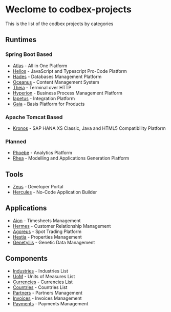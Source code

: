 # Weclome to codbex-projects

This is the list of the codbex projects by categories

## Runtimes

### Spring Boot Based

- [Atlas](https://github.com/codbex/codbex-atlas) - All in One Platform
- [Helios](https://github.com/codbex/codbex-helios) - JavaScript and Typescript Pro-Code Platform
- [Hades](https://github.com/codbex/codbex-hades) - Databases Management Platform
- [Oceanus](https://github.com/codbex/codbex-oceanus) - Content Management System
- [Theia](https://github.com/codbex/codbex-theia) - Terminal over HTTP
- [Hyperion](https://github.com/codbex/codbex-hyperion) - Business Process Management Platform
- [Iapetus](https://github.com/codbex/codbex-iapetus) - Integration Platform
- [Gaia](https://github.com/codbex/codbex-gaia) - Basis Platform for Products

### Apache Tomcat Based
- [Kronos](https://github.com/codbex/codbex-kronos) - SAP HANA XS Classic, Java and HTML5 Compatibility Platform

### Planned
- [Phoebe](https://github.com/codbex/codbex-phoebe) - Analytics Platform
- [Rhea](https://github.com/codbex/codbex-rhea) - Modelling and Applications Generation Platform

## Tools

- [Zeus](https://github.com/codbex/codbex-zeus) - Developer Portal
- [Hercules](https://github.com/codbex/codbex-hercules) - No-Code Application Builder

## Applications

- [Aion](https://github.com/codbex/codbex-aion) - Timesheets Management
- [Hermes](https://github.com/codbex/codbex-hermes) - Customer Relationship Management
- [Agoreus](https://github.com/codbex/codbex-agoreus) - Spot Trading Platform
- [Hestia](https://github.com/codbex/codbex-hestia) - Properties Management
- [Genetyllis](https://github.com/codbex/codbex-genetyllis) - Genetic Data Management

## Components

- [Industries](https://github.com/codbex/codbex-industries) - Industries List
- [UoM](https://github.com/codbex/codbex-uoms) - Units of Measures List
- [Currencies](https://github.com/codbex/codbex-currencies) - Currencies List
- [Countries](https://github.com/codbex/codbex-countries) - Countries List
- [Partners](https://github.com/codbex/codbex-partners) - Partners Management
- [Invoices](https://github.com/codbex/codbex-invoices) - Invoices Management
- [Payments](https://github.com/codbex/codbex-payments) - Payments Management
